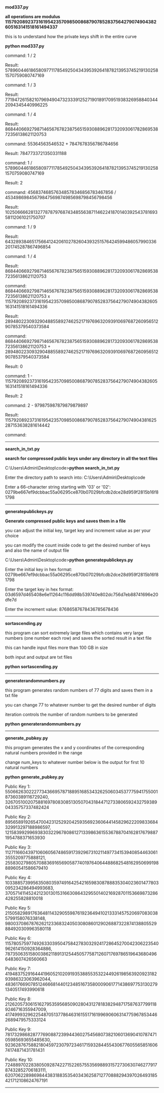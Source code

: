 **mod337.py**

**all operations are modulus 115792089237316195423570985008687907852837564279074904382605163141518161494337**

this is to understand how the private keys shift in the entire curve


**python mod337.py**

command: 1 / 2

Result: 57896044618658097711785492504343953926418782139537452191302581570759080747169

command: 1 / 3

Result: 77194726158210796949047323339125271901891709519383269588403442094345440996225

command: 1 / 4

Result: 86844066927987146567678238756515930889628173209306178286953872356138621120753

command: 55364563546532 + 7847678356786784656

Result: 7847733721350331188

command: 1 / 57896044618658097711785492504343953926418782139537452191302581570759080747169

Result: 2

command: 456837468576348578346856783467856 / 45349869845679847569874985698798456798456

Result: 102506666281327787879768743485563871146224187014039254378169358112061021750707

command: 1 / 9

Result: 64328938465175664124206102782604393251576424599486057990336201745287867496854

command: 1 / 4

Result: 86844066927987146567678238756515930889628173209306178286953872356138621120753

command: 86844066927987146567678238756515930889628173209306178286953872356138621120753 x 115792089237316195423570985008687907852837564279074904382605163141518161494336

Result: 28948022309329048855892746252171976963209391069768726095651290785379540373584

command: 86844066927987146567678238756515930889628173209306178286953872356138621120753 + 28948022309329048855892746252171976963209391069768726095651290785379540373584

Result: 0

command: 1 - 115792089237316195423570985008687907852837564279074904382605163141518161494336

Result: 2

command: 2 - 979875987879879879897

Result: 115792089237316195423570985008687907852837564279074904381625287153638281614442

command:

------------------------------------------------------------------------------------------------------------------------------------------------------------------------
**search_in_txt.py**

**search for compressed public keys under any directory in all the text files**

C:\Users\Admin\Desktop\code>**python search_in_txt.py**

Enter the directory path to search into: C:\Users\Admin\Desktop\code

Enter a 66-character string starting with '03' or '02': 0279be667ef9dcbbac55a06295ce870b07029bfcdb2dce28d959f2815b16f81798

----------------------------------------------------------------------------------------------------------------------------------------

**generatepublickeys.py**

**Generate compressed public keys and saves them in a file**

you can adjust the initial key, target key and increment value as per your choice

you can modify the count inside code to get the desired number of keys and also the name of output file

C:\Users\Admin\Desktop\code>**python generatepublickeys.py**

Enter the initial key in hex format: 0279be667ef9dcbbac55a06295ce870b07029bfcdb2dce28d959f2815b16f81798

Enter the target key in hex format: 03d6597d465408e6e11264c116dd98b539740e802dc756d7eb88741696e20dfe7d

Enter the increment value: 87686587678436785678436

----------------------------------------------------------------------------------------------------------------------------------------

**sortascending.py**

this program can sort extremely large files which contains very large numbers (one number each row) and saves the sorted result in a text file

this can handle input files more than 100 GB in size

both input and output are txt files

**python sortascending.py**


---------------------------------------------------------------------------------------------------------------------------------------

**generaterandomnumbers.py**

this program generates random numbers of 77 digits and saves them in a txt file

you can change 77 to whatever number to get the desired number of digits 

iteration controls the number of random numbers to be generated

**python generaterandomnumbers.py**

---------------------------------------------------------------------------------------------------------------------------------------

**generate_pubkey.py**

this program generates the x and y coordinates of the corresponding natural numbers provided in the range

change num_keys to whatever number below is the output for first 10 natural numbers

**python generate_pubkey.py**

Public Key 1: 55066263022277343669578718895168534326250603453777594175500187360389116729240, 32670510020758816978083085130507043184471273380659243275938904335757337482424

Public Key 2: 89565891926547004231252920425935692360644145829622209833684329913297188986597, 12158399299693830322967808612713398636155367887041628176798871954788371653930

Public Key 3: 112711660439710606056748659173929673102114977341539408544630613555209775888121, 25583027980570883691656905877401976406448868254816295069919888960541586679410

Public Key 4: 103388573995635080359749164254216598308788835304023601477803095234286494993683, 37057141145242123013015316630864329550140216928701153669873286428255828810018

Public Key 5: 21505829891763648114329055987619236494102133314575206970830385799158076338148, 98003708678762621233683240503080860129026887322874138805529884920309963580118

Public Key 6: 115780575977492633039504758427830329241728645270042306223540962614150928364886, 78735063515800386211891312544505775871260717697865196436804966483607426560663

Public Key 7: 41948375291644419605210209193538855353224492619856392092318293986323063962044, 48361766907851246668144012348516735800090617714386977531302791340517493990618

Public Key 8: 21262057306151627953595685090280431278183829487175876377991189246716355947009, 41749993296225487051377864631615517161996906063147759678534462689479575333124

Public Key 9: 78173298682877769088723994436027545680738210601369041078747105985693655485630, 92362876758821804597230797234617159328445543067760556585160674174871431781431

Public Key 10: 72488970228380509287422715226575535698893157273063074627791787432852706183111, 62070622898698443831883535403436258712770888294397026493185421712108624767191

---------------------------------------------------------------------------------------------------------------------------------------
